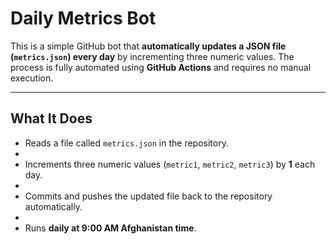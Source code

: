 # Daily Metrics Bot

This is a simple GitHub bot that **automatically updates a JSON file (`metrics.json`) every day** by incrementing three numeric values. The process is fully automated using **GitHub Actions** and requires no manual execution.

---


## What It Does



- Reads a file called `metrics.json` in the repository.
- 
- Increments three numeric values (`metric1`, `metric2`, `metric3`) by **1** each day.
- 
- Commits and pushes the updated file back to the repository automatically.
- 
- Runs **daily at 9:00 AM Afghanistan time**.


